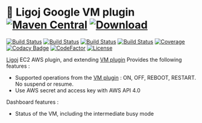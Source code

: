 # :link: Ligoj Google VM plugin [![Maven Central](https://maven-badges.herokuapp.com/maven-central/org.ligoj.plugin/plugin-vm-google/badge.svg)](https://maven-badges.herokuapp.com/maven-central/org.ligoj.plugin/plugin-vm-google) [![Download](https://api.bintray.com/packages/ligoj/maven-repo/plugin-vm-google/images/download.svg) ](https://bintray.com/ligoj/maven-repo/plugin-vm-google/_latestVersion)

[![Build Status](https://travis-ci.org/ligoj/plugin-vm-google.svg?branch=master)](https://travis-ci.org/ligoj/plugin-vm-google)
[![Build Status](https://circleci.com/gh/ligoj/plugin-vm-google.svg?style=svg)](https://circleci.com/gh/ligoj/plugin-vm-google)
[![Build Status](https://semaphoreci.com/api/v1/ligoj/plugin-vm-google/branches/master/shields_badge.svg)](https://semaphoreci.com/ligoj/plugin-vm-google)
[![Build Status](https://ci.appveyor.com/api/projects/status/i916ynpxovg8leek/branch/master?svg=true)](https://ci.appveyor.com/project/ligoj/plugin-vm-google/branch/master)
[![Coverage](https://sonarcloud.io/api/project_badges/measure?project=org.ligoj.plugin%3Aplugin-vm-google&metric=coverage)](https://sonarcloud.io/dashboard?id=org.ligoj.plugin%3Aplugin-vm-google)
[![Codacy Badge](https://api.codacy.com/project/badge/Grade/9edb019931654796991a4cf807340c97)](https://www.codacy.com/gh/ligoj/plugin-vm-google?utm_source=github.com&amp;utm_medium=referral&amp;utm_content=ligoj/plugin-vm-google&amp;utm_campaign=Badge_Grade)
[![CodeFactor](https://www.codefactor.io/repository/github/ligoj/plugin-vm-google/badge)](https://www.codefactor.io/repository/github/ligoj/plugin-vm-google)
[![License](http://img.shields.io/:license-mit-blue.svg)](http://fabdouglas.mit-license.org/)

[Ligoj](https://github.com/ligoj/ligoj) EC2 AWS plugin, and extending [VM plugin](https://github.com/ligoj/plugin-vm)
Provides the following features :
- Supported operations from the [VM plugin](https://github.com/ligoj/plugin-vm) : ON, OFF, REBOOT, RESTART. No suspend or resume.
- Use AWS secret and access key with AWS API 4.0

Dashboard features :
- Status of the VM, including the intermediate busy mode
